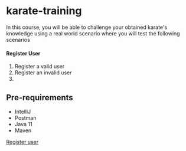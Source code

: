 # karate-training

In this course, you will be able to challenge your obtained karate's knowledge using a real world scenario where you will test the following scenarios

#### Register User
   1. Register a valid user
   2. Register an invalid user
   3.

## Pre-requirements
- IntelliJ
- Postman
- Java 11
- Maven

[Register user](https://web.postman.co/workspace/My-Workspace~f79fdbc6-f622-45c7-8c45-63f99c4038e7/request/37903089-70cff9d5-77a2-4470-b630-678448de8359?tab=body)